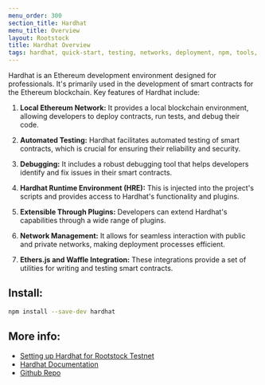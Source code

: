 ```yaml
---
menu_order: 300
section_title: Hardhat
menu_title: Overview
layout: Rootstock
title: Hardhat Overview
tags: hardhat, quick-start, testing, networks, deployment, npm, tools, rsk, ethereum, smart-contracts, install, windows, mac, linux, get-started, how-to
---
```


Hardhat is an Ethereum development environment designed for professionals. It's primarily used in the development of smart contracts for the Ethereum blockchain. Key features of Hardhat include:

1. **Local Ethereum Network:** It provides a local blockchain environment, allowing developers to deploy contracts, run tests, and debug their code.

2. **Automated Testing:** Hardhat facilitates automated testing of smart contracts, which is crucial for ensuring their reliability and security.

3. **Debugging:** It includes a robust debugging tool that helps developers identify and fix issues in their smart contracts.

4. **Hardhat Runtime Environment (HRE):** This is injected into the project's scripts and provides access to Hardhat's functionality and plugins.

5. **Extensible Through Plugins:** Developers can extend Hardhat's capabilities through a wide range of plugins.

6. **Network Management:** It allows for seamless interaction with public and private networks, making deployment processes efficient.

7. **Ethers.js and Waffle Integration:** These integrations provide a set of utilities for writing and testing smart contracts.

## Install:

```bash
npm install --save-dev hardhat
```

## More info:

- [Setting up Hardhat for Rootstock Testnet](/kb/hardhat-setup-on-rsk)
- [Hardhat Documentation](https://hardhat.org/docs)
- [Github Repo](https://github.com/NomicFoundation/hardhat)